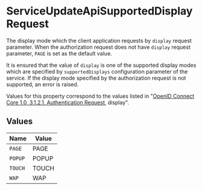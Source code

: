 # ServiceUpdateApiSupportedDisplayRequest

The display mode which the client application requests by `display` request parameter.
When the authorization request does not have `display` request parameter, `PAGE` is set as the default value.

It is ensured that the value of `display` is one of the supported display modes which are specified
by `supportedDisplays` configuration parameter of the service. If the display mode specified by the
authorization request is not supported, an error is raised.

Values for this property correspond to the values listed in
"[OpenID Connect Core 1.0, 3.1.2.1. Authentication Request](https://openid.net/specs/openid-connect-core-1_0.html#AuthRequest), display".



## Values

| Name    | Value   |
| ------- | ------- |
| `PAGE`  | PAGE    |
| `POPUP` | POPUP   |
| `TOUCH` | TOUCH   |
| `WAP`   | WAP     |